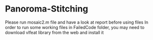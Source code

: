 # Panoroma-Stitching
Please run mosaic2.m file and have a look at report before using files
In order to run some working files in FailedCode folder, you may need to download vlfeat library from the web and install it

